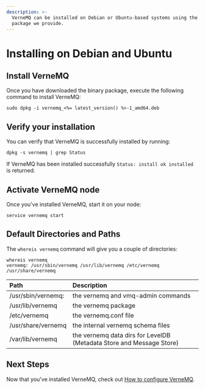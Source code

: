 ```yaml
---
description: >-
  VerneMQ can be installed on Debian or Ubuntu-based systems using the binary
  package we provide.
---
```


# Installing on Debian and Ubuntu

## Install VerneMQ

Once you have downloaded the binary package, execute the following command to install VerneMQ:

```text
sudo dpkg -i vernemq_<%= latest_version() %>-1_amd64.deb
```

## Verify your installation

You can verify that VerneMQ is successfully installed by running:

```text
dpkg -s vernemq | grep Status
```

If VerneMQ has been installed successfully `Status: install ok installed` is returned.

## Activate VerneMQ node

Once you've installed VerneMQ, start it on your node:

```text
service vernemq start
```

## Default Directories and Paths

The `whereis vernemq` command will give you a couple of directories:

```text
whereis vernemq
vernemq: /usr/sbin/vernemq /usr/lib/vernemq /etc/vernemq /usr/share/vernemq
```

| Path | Description |
| :--- | :--- |
| /usr/sbin/vernemq: | the vernemq and vmq-admin commands |
| /usr/lib/vernemq | the vernemq package |
| /etc/vernemq | the vernemq.conf file |
| /usr/share/vernemq | the internal vernemq schema files |
| /var/lib/vernemq | the vernemq data dirs for LevelDB \(Metadata Store and Message Store\) |

## Next Steps

Now that you've installed VerneMQ, check out [How to configure VerneMQ](../configuring-vernemq/introduction.md).

